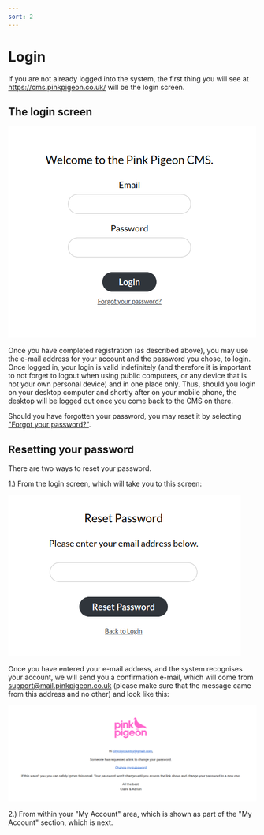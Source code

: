 ```yaml
---
sort: 2
---
```


# Login

If you are not already logged into the system, the first thing you will see at https://cms.pinkpigeon.co.uk/ will be the login screen.

## The login screen

![Image of the login screen](https://raw.githubusercontent.com/pinkpigeondocs/Pink-Pigeon-Documentation/master/docs/2_Account_Setup_And_Login/images/login_screen.png)

Once you have completed registration (as described above), you may use the e-mail address for your account and the password you chose, to login. Once logged in, your login is valid indefinitely (and therefore it is important to not forget to logout when using public computers, or any device that is not your own personal device) and in one place only. Thus, should you login on your desktop computer and shortly after on your mobile phone, the desktop will be logged out once you come back to the CMS on there.

Should you have forgotten your password, you may reset it by selecting ["Forgot your password?"](https://cms.pinkpigeon.co.uk/forgot).

## Resetting your password

There are two ways to reset your password.

1.) From the login screen, which will take you to this screen:

![Image of password reset from login screen](https://raw.githubusercontent.com/pinkpigeondocs/Pink-Pigeon-Documentation/master/docs/2_Account_Setup_And_Login/images/reset_pw_from_login.png)

Once you have entered your e-mail address, and the system recognises your account, we will send you a confirmation e-mail, which will come from support@mail.pinkpigeon.co.uk (please make sure that the message came from this address and no other) and look like this:

![Image of password reset password e-mail](https://raw.githubusercontent.com/pinkpigeondocs/Pink-Pigeon-Documentation/master/docs/2_Account_Setup_And_Login/images/reset_pw_email.png)

2.) From within your "My Account" area, which is shown as part of the "My Account" section, which is next.
